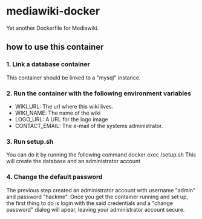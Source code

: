 # mediawiki-docker
Yet another Dockerfile for Mediawiki.

## how to use this container

### 1. Link a database container
This container should be linked to a "mysql" instance.

### 2. Run the container with the following environment variables
* WIKI_URL: The url where this wiki lives.
* WIKI_NAME: The name of the wiki
* LOGO_URL: A URL for the logo image
* CONTACT_EMAIL: The e-mail of the systems administrator.

### 3. Run setup.sh
You can do it by running the following command
		docker exec <container name> /setup.sh
This will create the database and an administrator account

### 4. Change the default password
The previous step created an administrator account with username "admin" and password "hackme". Once you get the container running and set up, the first thing to do is login with the said credentials and a "change password" dialog will apear, leaving your administrator account secure.

